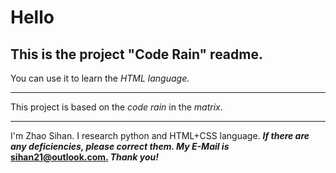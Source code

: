 # Hello
## This is the project "Code Rain" readme.
You can use it to learn the *HTML language.*  
***
This project is based on the *code rain* in the *matrix*.
***
I'm Zhao Sihan. I research python and HTML+CSS language. ***If there are any deficiencies, please correct them. My E-Mail is* <u>sihan21@outlook.com.</u> *Thank you!***
